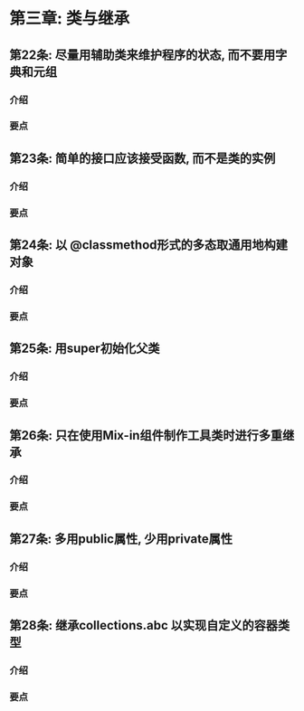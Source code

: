 # 第三章: 类与继承 #

## 第22条: 尽量用辅助类来维护程序的状态, 而不要用字典和元组 ##

### 介绍 ###

### 要点 ###

## 第23条: 简单的接口应该接受函数, 而不是类的实例 ##

### 介绍 ###

### 要点 ###

## 第24条: 以 @classmethod形式的多态取通用地构建对象 ##

### 介绍 ###

### 要点 ###

## 第25条: 用super初始化父类 ##

### 介绍 ###

### 要点 ###

## 第26条: 只在使用Mix-in组件制作工具类时进行多重继承 ##

### 介绍 ###

### 要点 ###

## 第27条: 多用public属性, 少用private属性 ##

### 介绍 ###

### 要点 ###

## 第28条: 继承collections.abc 以实现自定义的容器类型 ##

### 介绍 ###

### 要点 ###

